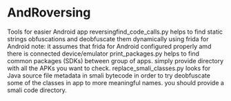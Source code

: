 # AndRoversing
Tools for easier Android app reversingfind_code_calls.py helps to find static strings obfuscations and deobfuscate them dynamically using frida for Android note: it assumes that frida for Android configured properly amd there is connected device/emulator  print_packages.py helps to find common packages (SDKs) between group of apps. simply provide directory with all the APKs you want to check.  replace_smali_classes.py looks for Java source file metadata in smali bytecode in order to try deobfuscate some of the classes in app to more meaningful names. you should provide a smali code directory.
